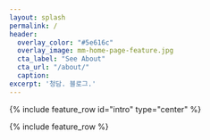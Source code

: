 ```yaml
---
layout: splash
permalink: /
header:
  overlay_color: "#5e616c"
  overlay_image: mm-home-page-feature.jpg
  cta_label: "See About"
  cta_url: "/about/"
  caption: 
excerpt: '청담. 블로그.'
---
```


{% include feature_row id="intro" type="center" %}

{% include feature_row %}

